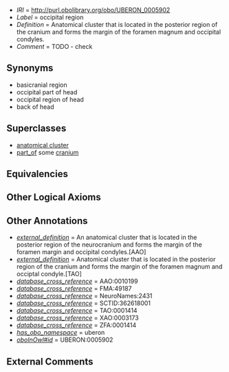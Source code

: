  * *IRI* = http://purl.obolibrary.org/obo/UBERON_0005902
 * *Label* = occipital region
 * *Definition* = Anatomical cluster that is located in the posterior region of the cranium and forms the margin of the foramen magnum and occipital condyles.
 * *Comment* = TODO - check

## Synonyms

 * basicranial region
 * occipital part of head
 * occipital region of head
 * back of head

## Superclasses

 * [anatomical cluster](../../UBERON/77/UBERON_0000477.md)
 * [part_of](../../BFO/50/BFO_0000050.md) some [cranium](../../UBERON/28/UBERON_0003128.md)

## Equivalencies


## Other Logical Axioms


## Other Annotations

 * *[external_definition](../../UBPROP/01/UBPROP_0000001.md)* = An anatomical cluster that is located in the posterior region of the neurocranium and forms the margin of the foramen margin and occipital condyles.[AAO]
 * *[external_definition](../../UBPROP/01/UBPROP_0000001.md)* = Anatomical cluster that is located in the posterior region of the cranium and forms the margin of the foramen magnum and occiptal condyle.[TAO]
 * *[database_cross_reference](../../ef/oboInOwl#hasDbXref.md)* = AAO:0010199
 * *[database_cross_reference](../../ef/oboInOwl#hasDbXref.md)* = FMA:49187
 * *[database_cross_reference](../../ef/oboInOwl#hasDbXref.md)* = NeuroNames:2431
 * *[database_cross_reference](../../ef/oboInOwl#hasDbXref.md)* = SCTID:362618001
 * *[database_cross_reference](../../ef/oboInOwl#hasDbXref.md)* = TAO:0001414
 * *[database_cross_reference](../../ef/oboInOwl#hasDbXref.md)* = XAO:0003173
 * *[database_cross_reference](../../ef/oboInOwl#hasDbXref.md)* = ZFA:0001414
 * *[has_obo_namespace](../../ce/oboInOwl#hasOBONamespace.md)* = uberon
 * *[oboInOwl#id](../../id/oboInOwl#id.md)* = UBERON:0005902

## External Comments

